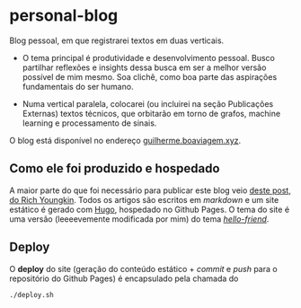 # personal-blog
Blog pessoal, em que registrarei textos em duas verticais.

- O tema principal é produtividade e desenvolvimento pessoal. Busco partilhar reflexões e insights dessa busca em ser a melhor versão possível de mim mesmo. Soa clichê, como boa parte das aspirações fundamentais do ser humano.

- Numa vertical paralela, colocarei (ou incluirei na seção Publicações Externas) textos técnicos, que orbitarão em torno de grafos, machine learning e processamento de sinais.

O blog está disponível no endereço [guilherme.boaviagem.xyz](https://guilherme.boaviagem.xyz).

## Como ele foi produzido e hospedado

A maior parte do que foi necessário para publicar este blog veio [deste post, do Rich Youngkin](https://youngkin.github.io/post/createafreeblogsite/). Todos os artigos são escritos em *markdown* e um site estático é gerado com [Hugo](https://gohugo.io/about/), hospedado no Github Pages. O tema do site é uma versão (leeeevemente modificada por mim) do tema [*hello-friend*](https://github.com/panr/hugo-theme-hello-friend).

## Deploy
O **deploy** do site (geração do conteúdo estático + *commit* e *push* para o repositório do Github Pages) é encapsulado pela chamada do
```sh
./deploy.sh
```
